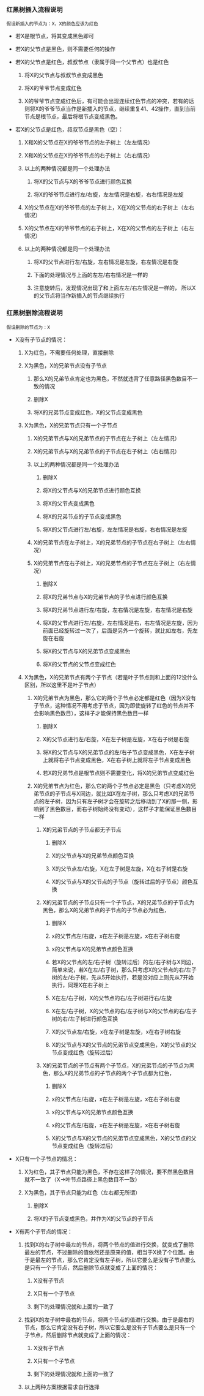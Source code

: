 ### 红黑树插入流程说明

`假设新插入的节点为：X，X的颜色应该为红色`

- 若X是根节点，将其变成黑色即可

- 若X的父节点是黑色，则不需要任何的操作

- 若X的父节点是红色，叔叔节点（隶属于同一个父节点）也是红色

    1. 将X的父节点与叔叔节点变成黑色

    2. 将X的爷爷节点变成红色

    3. X的爷爷节点变成红色后，有可能会出现连续红色节点的冲突，若有的话则将X的爷爷节点当作是新插入的节点，继续重复41、42操作，直到当前节点是根节点，最后将根节点变成黑色。

- 若X的父节点是红色，叔叔节点是黑色（空）：

    1. X和X的父节点在X的爷爷节点的左子树上（左左情况）

    2. X和X的父节点在X的爷爷节点的右子树上（右右情况）

    3. 以上的两种情况都是同一个处理办法

        1. 将X的父节点与X的爷爷节点进行颜色互换

        2. 将X的爷爷节点进行左/右旋，左左情况是右旋，右右情况是左旋
    
    4. X的父节点在X的爷爷节点的左子树上，X在X的父节点的右子树上（左右情况）

    5. X的父节点在X的爷爷节点的右子树上，X在X的父节点的左子树上（右左情况）

    6. 以上的两种情况都是同一个处理办法

        1. 将X的父节点进行左/右旋，左右情况是左旋，右左情况是右旋

        2. 下面的处理情况与上面的左左/右右情况是一样的

        3. 注意旋转后，发现情况出现了和上面左左/右左情况是一样的， 所以X的父节点将当作新插入的节点继续执行


### 红黑树删除流程说明

`假设删除的节点为：X`

- X没有子节点的情况：

    1. X为红色，不需要任何处理，直接删除

    2. X为黑色，X的兄弟节点没有子节点

        1. 那么X的兄弟节点肯定也为黑色，不然就违背了任意路径黑色数目不一致的情况

        2. 删除X

        3. 将X的兄弟节点变成红色，X的父节点变成黑色
    
    3. X为黑色，X的兄弟节点只有一个子节点

        1. X的兄弟节点与X的兄弟节点的子节点在左子树上（左左情况）

        2. X的兄弟节点与X的兄弟节点的子节点在右子树上（右右情况）

        3. 以上的两种情况都是同一个处理办法

            1. 删除X

            2. 将X的父节点与X的兄弟节点进行颜色互换

            3. 将X的父节点变成黑色

            4. 将X的兄弟节点的子节点变成黑色

            5. 将X的父节点进行左/右旋，左左情况是右旋，右右情况是左旋
        
        4. X的兄弟节点在左子树上，X的兄弟节点的子节点在右子树上（左右情况）

        5. X的兄弟节点在右子树上，X的兄弟节点的子节点在左子树上（右左情况）

            1. 删除X

            2. 将X的兄弟节点与X的兄弟节点的子节点进行颜色互换

            3. 将X的兄弟节点进行左/右旋，左右情况是左旋，右左情况是右旋

            4. 将X的父节点进行左/右旋，左右情况是右，右左情况是左旋，因为前面已经旋转过一次了，后面是另外一个旋转，就比如左右，先左旋在右旋

            5. 将X的父节点与X的兄弟节点变成黑色

            6. 将X的父节点的父节点变成红色


    4. X为黑色，X的兄弟节点有两个子节点（若是叶子节点则和上面的12没什么区别，所以这里不是叶子节点）

        1. X的兄弟节点为黑色，那么它的两个子节点必定都是红色（因为X没有子节点，这种情况不用考虑子节点，因为即使旋转了红色的节点并不会影响黑色数目），这样子才能保持黑色数目一样

            1. 删除X

            2. X的父节点进行左/右旋，X在左子树是左旋，X在右子树是右旋

            3. 将X的父节点与X的兄弟节点的左/右子节点变成黑色，X在左子树上就将右子节点变成黑色，X在右子树上就将左子节点变成黑色

            4. 若X的兄弟节点是根节点则不需要变化，将X的兄弟节点变成红色
        
        2. X的兄弟节点为红色，那么它的两个子节点必定是黑色（只考虑X的兄弟节点的子节点与X同边，就比如X在左子树，那么只考虑X的兄弟节点的左子树，因为只有左子树才会在旋转之后移动到了X的那一侧，影响到了黑色数目，而右子树始终没有变动），这样子才能保证黑色数目一样

            1. X的兄弟节点的子节点都无子节点

                1. 删除X

                2. X的父节点与X的兄弟节点颜色互换

                3. X的父节点左/右旋，X在左子树是左旋，X在右子树是右旋

                4. X的父节点与X的父节点的子节点（旋转过后的子节点）颜色互换


            2. X的兄弟节点的子节点只有一个子节点，X的兄弟节点的子节点为黑色，那么X的兄弟节点的子节点的子节点必为红色，

                1. 删除X

                2. x的父节点左/右旋，x在左子树是左旋，x在右子树右旋

                3. x的父节点与X的兄弟节点颜色互换

                4. 若X的父节点的左/右子树（旋转过后）的左/右子树与X同边，简单来说，若X在左/右子树，那么只考虑X的父节点的右/左子树的左/右子树，先从5开始执行，若是没对应上则先从7开始执行，同理X在右子树上

                5. X在左/右子树，X的父节点的右/左子树进行右/左旋

                6. X在左/右子树，X的父节点的右/左子树与X的父节点的右/左子树的右/左子树进行颜色互换

                7. X的父节点左/右旋，x在左子树是左旋，x在右子树右旋

                8. X的父节点与X的父节点的兄弟节点变成黑色，X的父节点的父节点变成红色（旋转过后）

            3. X的兄弟节点的子节点有两个子节点，X的兄弟节点的子节点为黑色，那么X的兄弟节点的子节点的两个子节点都为红色，

                1. 删除X

                2. x的父节点左/右旋，x在左子树是左旋，x在右子树右旋

                3. x的父节点与X的兄弟节点颜色互换

                4. x的父节点左/右旋，x在左子树是左旋，x在右子树右旋

                5. X的父节点与X的父节点的兄弟节点变成黑色，X的父节点的父节点变成红色（旋转过后）


- X只有一个子节点的情况：

    1. X为红色，其子节点只能为黑色，不存在这样子的情况，要不然黑色数目就不一致了（X->叶节点路径上黑色数目不一致）

    2. X为黑色，其子节点只能为红色（左右都无所谓）

        1. 删除X

        2. 将X的子节点变成黑色，并作为X的父节点的子节点


- X有两个子节点的情况：

    1. 找到X的右子树中最左的节点，将两个节点的值进行交换，就变成了删除最左的节点，不过删除的值依然还是原来的值，相当于X换了个位置。由于是最左的节点，那么它肯定没有左子树，所以它要么是没有子节点要么是只有一个子节点，然后删除节点就变成了上面的情况：

        1. X没有子节点

        2. X只有一个子节点

        3. 剩下的处理情况就和上面的一致了

    2. 找到X的左子树中最右的节点，将两个节点的值进行交换。由于是最右的节点，那么它肯定没有右子树，所以它要么是没有子节点要么是只有一个子节点，然后删除节点就变成了上面的情况：

        1. X没有子节点

        2. X只有一个子节点

        3. 剩下的处理情况就和上面的一致了
        
    3. 以上两种方案根据需求自行选择